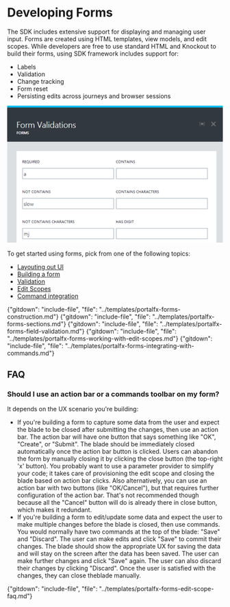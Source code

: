 
# Developing Forms

The SDK includes extensive support for displaying and managing user input. Forms are created using HTML templates, view models, and edit scopes. While developers are free to use standard HTML and Knockout to build their forms, using SDK framework includes support for:

  * Labels
  * Validation
  * Change tracking
  * Form reset
  * Persisting edits across journeys and browser sessions

![Forms Example][forms-example]

To get started using forms, pick from one of the following topics:

* [Layouting out UI](/documentation/articles/portalfx-forms-sections)
* [Building a form](/documentation/articles/portalfx-forms-construction)
* [Validation](/documentation/articles/portalfx-forms-field-validation)
* [Edit Scopes](/documentation/articles/portalfx-forms-working-with-edit-scopes)
* [Command integration](/documentation/articles/portalfx-forms-integrating-with-commands)

[forms-example]: ../media/portalfx-forms/forms.png

{"gitdown": "include-file", "file": "../templates/portalfx-forms-construction.md"}
{"gitdown": "include-file", "file": "../templates/portalfx-forms-sections.md"}
{"gitdown": "include-file", "file": "../templates/portalfx-forms-field-validation.md"}
{"gitdown": "include-file", "file": "../templates/portalfx-forms-working-with-edit-scopes.md"}
{"gitdown": "include-file", "file": "../templates/portalfx-forms-integrating-with-commands.md"}

## FAQ

### Should I use an action bar or a commands toolbar on my form?

It depends on the UX scenario you're building:
* If you're building a form to capture some data from the user and expect the blade to be closed after submitting the changes, then use an action bar. The action bar will have one button that says something like "OK", "Create", or "Submit". The blade should be immediately closed automatically once the action bar button is clicked. Users can abandon the form by manually closing it by clicking the close button (the top-right 'x' button). You probably want to use a parameter provider to simplify your code; it takes care of provisioning the edit scope and closing the blade based on action bar clicks. Also alternatively, you can use an action bar with two buttons (like "OK/Cancel"), but that requires further configuration of the action bar. That's not recommended though because all the "Cancel" button will do is already there in close button, which makes it redundant.
* If you're building a form to edit/update some data and expect the user to make multiple changes before the blade is closed, then use commands. You would normally have two commands at the top of the blade: "Save" and "Discard". The user can make edits and click "Save" to commit their changes. The blade should show the appropriate UX for saving the data and will stay on the screen after the data has been saved. The user can make further changes and click "Save" again. The user can also discard their changes by clicking "Discard". Once the user is satisfied with the changes, they can close theblade manually.

{"gitdown": "include-file", "file": "../templates/portalfx-forms-edit-scope-faq.md"}
